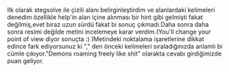 Ilk olarak stegsolve ile çizili alanı belirginleştirdim ve alanlardaki kelimeleri denedim özellikle help'in alan içine alınması bir hint gibi gelmişti fakat değilmiş,evet biraz uzun sürdü fakat bi sonuç çıkmadı.Daha sonra daha sonra resimi değilde metini incelemeye karar verdim.(You'll change your point of view diyor sonuçta :) )Metindeki noktalama işaretlerine dikkat edince fark ediyorsunuz ki "," den önceki kelimeleri sıraladığınızda anlamlı bi cümle çıkıyor."Demons roaming freely like shit" olarakta cevabı girdiğimizde puan geliyor.
